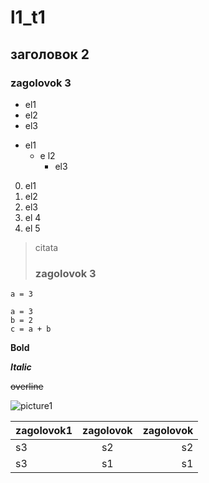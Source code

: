 # l1_t1

## заголовок 2

### zagolovok 3

- el1
- el2
- el3
* el1
  * e l2
    * el3

0. el1
1. el2
2. el3
  0. el 4
  1. el 5 

> citata
> ### zagolovok 3

` a = 3 `

```
a = 3
b = 2
c = a + b
```

**Bold**

***Italic***

~~overline~~

![picture1](https://media.istockphoto.com/photos/hot-air-balloons-flying-over-the-botan-canyon-in-turkey-picture-id1297349747?b=1&k=20&m=1297349747&s=170667a&w=0&h=oH31fJty_4xWl_JQ4OIQWZKP8C6ji9Mz7L4XmEnbqRU=)

|zagolovok1 | zagolovok | zagolovok |
|:---------- |:---------:| ---------:|
| s3 | s2 | s2 |
| s3 | s1 | s1 |

